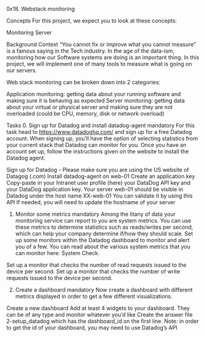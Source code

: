 0x18. Webstack monitoring

Concepts
For this project, we expect you to look at these concepts:

Monitoring
Server


Background Context
“You cannot fix or improve what you cannot measure” is a famous saying in the Tech industry. In the age of the data-ism, monitoring how our Software systems are doing is an important thing. In this project, we will implement one of many tools to measure what is going on our servers.

Web stack monitoring can be broken down into 2 categories:

Application monitoring: getting data about your running software and making sure it is behaving as expected
Server monitoring: getting data about your virtual or physical server and making sure they are not overloaded (could be CPU, memory, disk or network overload)

Tasks
0. Sign up for Datadog and install datadog-agent
mandatory
For this task head to https://www.datadoghq.com/ and sign up for a free Datadog account. When signing up, you’ll have the option of selecting statistics from your current stack that Datadog can monitor for you. Once you have an account set up, follow the instructions given on the website to install the Datadog agent.



Sign up for Datadog - Please make sure you are using the US website of Datagog (.com)
Install datadog-agent on web-01
Create an application key
Copy-paste in your Intranet user profile (here) your DataDog API key and your DataDog application key.
Your server web-01 should be visible in Datadog under the host name XX-web-01
You can validate it by using this API
If needed, you will need to update the hostname of your server

1. Monitor some metrics
mandatory
Among the litany of data your monitoring service can report to you are system metrics. You can use these metrics to determine statistics such as reads/writes per second, which can help your company determine if/how they should scale. Set up some monitors within the Datadog dashboard to monitor and alert you of a few. You can read about the various system metrics that you can monitor here: System Check.



Set up a monitor that checks the number of read requests issued to the device per second.
Set up a monitor that checks the number of write requests issued to the device per second.

2. Create a dashboard
mandatory
Now create a dashboard with different metrics displayed in order to get a few different visualizations.

Create a new dashboard
Add at least 4 widgets to your dashboard. They can be of any type and monitor whatever you’d like
Create the answer file 2-setup_datadog which has the dashboard_id on the first line. Note: in order to get the id of your dashboard, you may need to use Datadog’s API
